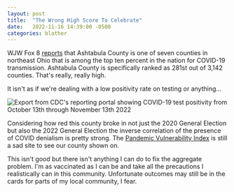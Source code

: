 ```yaml
---
layout: post
title:  "The Wrong High Score To Celebrate"
date:   2022-11-16 14:39:00 -0500
categories: blather
---
```

WJW Fox 8 [reports](https://web.archive.org/web/20221116194151/https://fox8.com/news/coronavirus/7-ne-ohio-counties-have-some-of-the-highest-coronavirus-spread-in-the-u-s-right-now/) that Ashtabula County is one of seven counties in northeast Ohio that is among the top ten percent in the nation for COVID-19 transmission.  Ashtabula County is specifically ranked as 281st out of 3,142 counties.  That's really, really high.

It isn't as if we're dealing with a low positivity rate on testing or anything...

![Export from CDC's reporting portal showing COVID-19 test positivity from October 13th through November 13th 2022]({{site.url}}/img/oct2022-nov2022-covid-testing.png)

Considering how red this county broke in not just the 2020 General Election but also the 2022 General Election the inverse correlation of the presence of COVID denialism is pretty strong.  The [Pandemic Vulnerability Index](https://covid19pvi.niehs.nih.gov/) is still a sad site to see our county shown on.

This isn't good but there isn't anything I can do to fix the aggregate problem.  I'm as vaccinated as I can be and take all the precautions I realistically can in this community.  Unfortunate outcomes may still be in the cards for parts of my local community, I fear.
